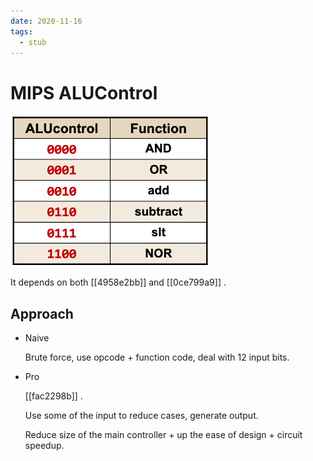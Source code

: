 ```yaml
---
date: 2020-11-16
tags: 
  - stub
---
```


# MIPS ALUControl

![](./static/mips-alu-ctrl-sig.png)

It depends on both [[4958e2bb]] and [[0ce799a9]] .

## Approach

- Naive
  
  Brute force, use opcode + function code, deal with 12 input bits.
  
- Pro

  [[fac2298b]] .
  
  Use some of the input to reduce cases, generate output.
  
  Reduce size of the main controller + up the ease of design + circuit speedup.
  

